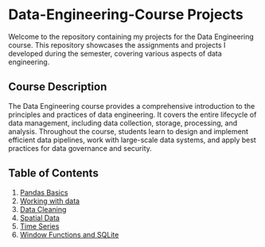 # Data-Engineering-Course Projects

Welcome to the repository containing my projects for the Data Engineering course. This repository showcases the assignments and projects I developed during the semester, covering various aspects of data engineering.

## Course Description
The Data Engineering course provides a comprehensive introduction to the principles and practices of data engineering. It covers the entire lifecycle of data management, including data collection, storage, processing, and analysis. Throughout the course, students learn to design and implement efficient data pipelines, work with large-scale data systems, and apply best practices for data governance and security.

## Table of Contents
1. [Pandas Basics](https://github.com/martynabaran/Data-Engineering-Course/tree/main/project01)
2. [Working with data](https://github.com/martynabaran/Data-Engineering-Course/tree/main/project02)
3. [Data Cleaning](https://github.com/martynabaran/Data-Engineering-Course/tree/main/project03)
4. [Spatial Data](https://github.com/martynabaran/Data-Engineering-Course/tree/main/project04)
5. [Time Series](https://github.com/martynabaran/Data-Engineering-Course/tree/main/project05)
6. [Window Functions and SQLite](https://github.com/martynabaran/Data-Engineering-Course/tree/main/project06)
